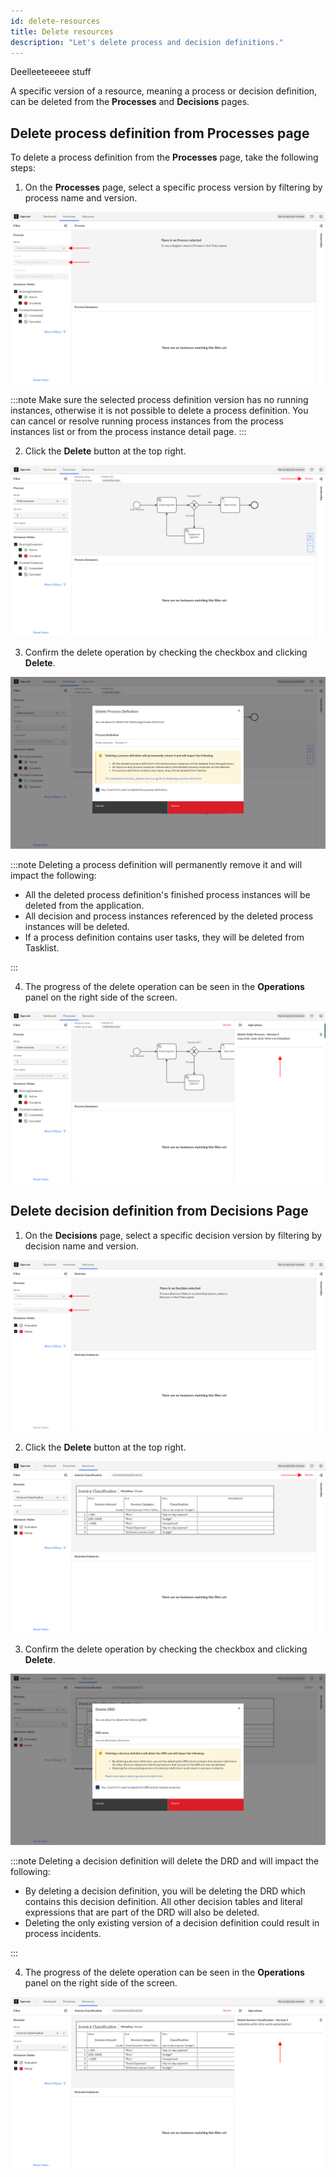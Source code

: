 ```yaml
---
id: delete-resources
title: Delete resources
description: "Let's delete process and decision definitions."
---
```


Deelleeteeeee stuff

A specific version of a resource, meaning a process or decision definition, can be deleted from the **Processes** and **Decisions** pages.

## Delete process definition from Processes page

To delete a process definition from the **Processes** page, take the following steps:

1. On the **Processes** page, select a specific process version by filtering by process name and version.

![operate-view-process-filters](./img/delete-resources/process-filters.png)

:::note
Make sure the selected process definition version has no running instances, otherwise it is not possible to delete a process definition.
You can cancel or resolve running process instances from the process instances list or from the process instance detail page.
:::

2. Click the **Delete** button at the top right.

![operate-perform-delete-button-click](./img/delete-resources/process-button.png)

3. Confirm the delete operation by checking the checkbox and clicking **Delete**.

![operate-confirm-delete-operation](./img/delete-resources/process-modal.png)

:::note
Deleting a process definition will permanently remove it and will impact the following:

- All the deleted process definition's finished process instances will be deleted from the application.
- All decision and process instances referenced by the deleted process instances will be deleted.
- If a process definition contains user tasks, they will be deleted from Tasklist.

:::

4. The progress of the delete operation can be seen in the **Operations** panel on the right side of the screen.

![operate-view-operations-panel](./img/delete-resources/process-operations-panel.png)

## Delete decision definition from Decisions Page

1. On the **Decisions** page, select a specific decision version by filtering by decision name and version.

![operate-view-decision-filters](./img/delete-resources/decision-filters.png)

2. Click the **Delete** button at the top right.

![operate-perform-delete-button-click](./img/delete-resources/decision-button.png)

3. Confirm the delete operation by checking the checkbox and clicking **Delete**.

![operate-confirm-delete-operation](./img/delete-resources/decision-modal.png)

:::note
Deleting a decision definition will delete the DRD and will impact the following:

- By deleting a decision definition, you will be deleting the DRD which contains this decision definition. All other decision tables and literal expressions that are part of the DRD will also be deleted.
- Deleting the only existing version of a decision definition could result in process incidents.

:::

4. The progress of the delete operation can be seen in the **Operations** panel on the right side of the screen.

![operate-view-operations-panel](./img/delete-resources/decision-operations-panel.png)
